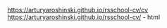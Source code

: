 https://arturyaroshinski.github.io/rsschool-cv/cv
https://arturyaroshinski.github.io/rsschool-cv/ - html
